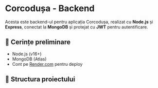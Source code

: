 # Corcodușa - Backend

Acesta este backend-ul pentru aplicația Corcodușa, realizat cu **Node.js** și **Express**, conectat la **MongoDB** și protejat cu **JWT** pentru autentificare.

## 🔧 Cerințe preliminare

- Node.js (v16+)
- MongoDB (Atlas)
- Cont pe [Render.com](https://render.com/) pentru deploy

## 📁 Structura proiectului